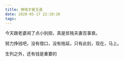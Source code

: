 ```yaml
---
title: 挣钱才是王道
date: 2020-05-17 22:10:26
tags:
---
```

今天跟老婆闹了点小别扭，真是贫贱夫妻百事衰。

努力挣钱吧，没有借口，没有拖延，只有此刻，现在，马上。

生列之外，还有钱是重要的